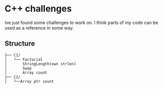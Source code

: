 
# C++ challenges

Ive just found some challenges to work on. I think parts of my code can be used as a reference in some way.


## Structure


```text
├── C1/
│   └── Factorial
│       StringLength(own strlen)
│       Swap
│       Array count 
├── C2/
│   └──Array ptr count
```

